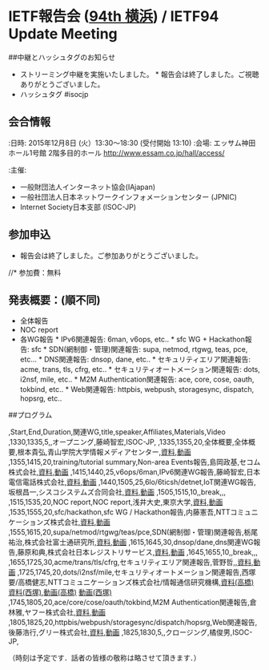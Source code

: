 # IETF報告会 ([94th 横浜](http://www.ietf.org/meeting/94/)) / IETF94 Update Meeting

##中継とハッシュタグのお知らせ
*  ストリーミング中継を実施いたしました。
       *  報告会は終了しました。ご視聴ありがとうございました。
*  ハッシュタグ  #isocjp

## 会合情報
:日時: 2015年12月8日 (火）13:30〜18:30 (受付開始 13:10)
:会場: エッサム神田ホール1号館 2階多目的ホール http://www.essam.co.jp/hall/access/

:主催:
*  一般財団法人インターネット協会(IAjapan)
*  一般社団法人日本ネットワークインフォメーションセンター (JPNIC)
*  Internet Society日本支部 (ISOC-JP)

## 参加申込
*  報告会は終了しました。ご参加ありがとうございました。

//* 参加費：無料

## 発表概要：(順不同)
* 全体報告
* NOC report
* 各WG報告
       * IPv6関連報告: 6man, v6ops, etc..
       * sfc WG + Hackathon報告: sfc
       * SDN(網制御・管理)関連報告: supa, netmod, rtgwg, teas, pce, etc...
       * DNS関連報告: dnsop, dane, etc..
       * セキュリティエリア関連報告: acme, trans, tls, cfrg, etc..
       * セキュリティオートメーション関連報告: dots, i2nsf, mile, etc..
       * M2M Authentication関連報告: ace, core, cose, oauth, tokbind, etc..
       * Web関連報告: httpbis, webpush, storagesync, dispatch, hopsrg, etc..


##プログラム

,Start,End,Duration,関連WG,title,speaker,Affiliates,Materials,Video
,1330,1335,5,,オープニング,藤崎智宏,ISOC-JP,
,1335,1355,20,全体概要,全体概要,根本貴弘,青山学院大学情報メディアセンター,[資料](https://www.isoc.jp/wiki.cgi?page=IETF94Update&file=20151208%5FIETF94update%5F1335%5Fnemoto%2Epdf&action=ATTACH),[動画](https://www.nic.ad.jp/ja/materials/ietf-report/20151208/20151208-01-nemoto.html)
,1355,1415,20,training/tutorial summary,Non-area Events報告,島岡政基,セコム株式会社,[資料](https://www.isoc.jp/wiki.cgi?file=20151208%5FIETF94update%5F1355%5Fnonarea%5Fshimaoka%2Epdf&page=IETF94Update&action=ATTACH),[動画](https://www.nic.ad.jp/ja/materials/ietf-report/20151208/20151208-02-shimaoka.html)
,1415,1440,25,v6ops/6man,IPv6関連WG報告,藤崎智宏,日本電信電話株式会社,[資料](https://www.isoc.jp/wiki.cgi?action=ATTACH&page=IETF94Update&file=20151208%5FIETF94update%5F1415%5Fipv6%5Ffujisaki%2Epdf),[動画](https://www.nic.ad.jp/ja/materials/ietf-report/20151208/20151208-03-fujisaki.html)
,1440,1505,25,6lo/6ticsh/detnet,IoT関連WG報告,坂根昌一,シスコシステムズ合同会社,[資料](https://www.isoc.jp/wiki.cgi?page=IETF94Update&file=20151208%5FIETF94update%5F1440%5Fiot%5Fsakane%2Epdf&action=ATTACH),[動画](https://www.nic.ad.jp/ja/materials/ietf-report/20151208/20151208-04-sakane.html)
,1505,1515,10,,break,,,
,1515,1535,20,NOC report,NOC report,浅井大史,東京大学,[資料](https://www.isoc.jp/wiki.cgi?file=20151208%5FIETF94update%5F1515%5FNOCreport%5Fasai%2Epdf&action=ATTACH&page=IETF94Update),[動画](https://www.nic.ad.jp/ja/materials/ietf-report/20151208/20151208-05-asai.html)
,1535,1555,20,sfc/hackathon,sfc WG / Hackathon報告,内藤憲吾,NTTコミュニケーションズ株式会社,[資料](https://www.isoc.jp/wiki.cgi?file=20151208%5FIETF94update%5F1535%5Fsfchackathon%5Fnaito%2Epdf&page=IETF94Update&action=ATTACH),[動画](https://www.nic.ad.jp/ja/materials/ietf-report/20151208/20151208-06-naito.html)
,1555,1615,20,supa/netmod/rtgwg/teas/pce,SDN(網制御・管理)関連報告,栃尾祐治,株式会社富士通研究所,[資料](https://www.isoc.jp/wiki.cgi?file=20151208%5FIETF94update%5F1555%5Fsdnrtg%5Ftochio%2Epdf&page=IETF94Update&action=ATTACH),[動画](https://www.nic.ad.jp/ja/materials/ietf-report/20151208/20151208-07-tochio.html)
,1615,1645,30,dnsop/dane,dns関連WG報告,藤原和典,株式会社日本レジストリサービス,[資料](https://www.isoc.jp/wiki.cgi?page=IETF94Update&file=20151208%5FIETF94update%5F1615%5Fdns%5Ffujiwara%2Epdf&action=ATTACH),[動画](https://www.nic.ad.jp/ja/materials/ietf-report/20151208/20151208-08-fujiwara.html)
,1645,1655,10,,break,,,
,1655,1725,30,acme/trans/tls/cfrg,セキュリティエリア関連報告,菅野哲,,[資料](https://www.isoc.jp/wiki.cgi?page=IETF94Update&action=ATTACH&file=20151208%5FIETF94update%5F1655%5Fsec%5Farea%5Fkanno%2Epdf),[動画](https://www.nic.ad.jp/ja/materials/ietf-report/20151208/20151208-09-kanno.html)
,1725,1745,20,dots/i2nsf/mile,セキュリティオートメーション関連報告,西塚要/高橋健志,NTTコミュニケーションズ株式会社/情報通信研究機構,[資料(高橋)](https://www.isoc.jp/wiki.cgi?file=20151208%5FIETF94update%5F1725%5FsecAuto%5Ftakahashi%2Epdf&action=ATTACH&page=IETF94Update) [資料(西塚)](https://www.isoc.jp/wiki.cgi?action=ATTACH&page=IETF94Update&file=20151208%5FIETF94update%5F1725%5Fdots%5Fnishizuka%2Epdf),[動画(高橋)](https://www.nic.ad.jp/ja/materials/ietf-report/20151208/20151208-10-takahashi.html) [動画(西塚)](https://www.nic.ad.jp/ja/materials/ietf-report/20151208/20151208-10-nishizuka.html)
,1745,1805,20,ace/core/cose/oauth/tokbind,M2M Authentication関連報告,倉林雅,ヤフー株式会社,[資料](https://www.isoc.jp/wiki.cgi?file=20151208%5FIETF94update%5F1745%5FM2M%5FAuthN%5Fkurahayashi%2Epdf&action=ATTACH&page=IETF94Update),[動画](https://www.nic.ad.jp/ja/materials/ietf-report/20151208/20151208-11-kurahayashi.html)
,1805,1825,20,httpbis/webpush/storagesync/dispatch/hopsrg,Web関連報告,後藤浩行,グリー株式会社,[資料](https://www.isoc.jp/wiki.cgi?page=IETF94Update&file=20151208%5FIETF94update%5F1805%5Fweb%5Fgoto%2Epdf&action=ATTACH),[動画](https://www.nic.ad.jp/ja/materials/ietf-report/20151208/20151208-12-goto.html)
,1825,1830,5,,クロージング,橘俊男,ISOC-JP,



（時刻は予定です．話者の皆様の敬称は略させて頂きます．）
